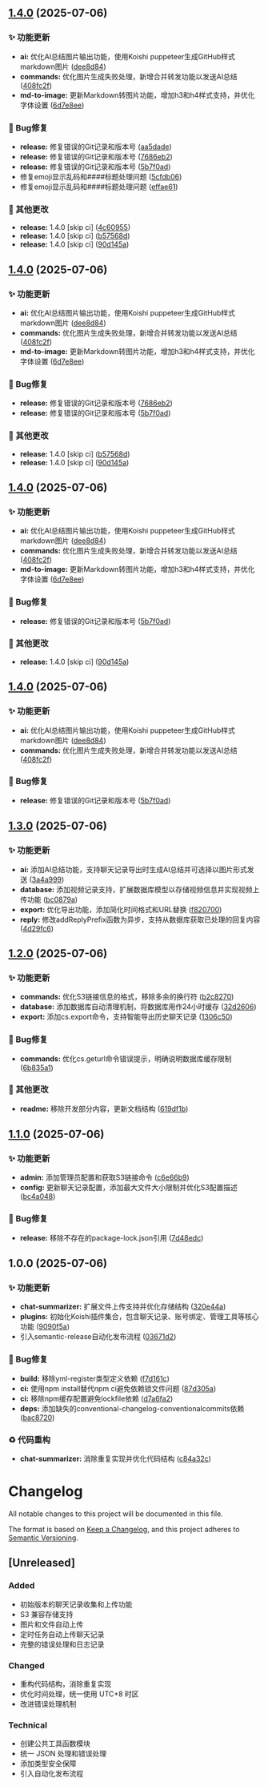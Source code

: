 ## [1.4.0](https://github.com/WittF/chat-summarizer/compare/v1.3.0...v1.4.0) (2025-07-06)

### ✨ 功能更新

* **ai:** 优化AI总结图片输出功能，使用Koishi puppeteer生成GitHub样式markdown图片 ([dee8d84](https://github.com/WittF/chat-summarizer/commit/dee8d84b9ffc37d247755540cfaf5a406db761cc))
* **commands:** 优化图片生成失败处理，新增合并转发功能以发送AI总结 ([408fc2f](https://github.com/WittF/chat-summarizer/commit/408fc2fc9f5cc650272df05748501f8b1fddc0b3))
* **md-to-image:** 更新Markdown转图片功能，增加h3和h4样式支持，并优化字体设置 ([6d7e8ee](https://github.com/WittF/chat-summarizer/commit/6d7e8ee08ad92eb16cf50040c4a1db535e0fc076))

### 🐛 Bug修复

* **release:** 修复错误的Git记录和版本号 ([aa5dade](https://github.com/WittF/chat-summarizer/commit/aa5dadec51235de2faccf3db565aea6e9f22629c))
* **release:** 修复错误的Git记录和版本号 ([7686eb2](https://github.com/WittF/chat-summarizer/commit/7686eb2c656d572468427105b1c726e4568ef209))
* **release:** 修复错误的Git记录和版本号 ([5b7f0ad](https://github.com/WittF/chat-summarizer/commit/5b7f0ad4e29252c79be49e558db0bc9f9b49661e))
* 修复emoji显示乱码和####标题处理问题 ([5cfdb06](https://github.com/WittF/chat-summarizer/commit/5cfdb069dda92a5b48751e97d6279d117e57d320))
* 修复emoji显示乱码和####标题处理问题 ([effae61](https://github.com/WittF/chat-summarizer/commit/effae6119642d0f1b016b10e3d2bf1ddf486822f))

### 🔧 其他更改

* **release:** 1.4.0 [skip ci] ([4c60955](https://github.com/WittF/chat-summarizer/commit/4c60955eb430c07e8b866ef43c3f7cf545d5aca6))
* **release:** 1.4.0 [skip ci] ([b57568d](https://github.com/WittF/chat-summarizer/commit/b57568da4ec97699d64e09bb55dd72ab1dea0f50))
* **release:** 1.4.0 [skip ci] ([90d145a](https://github.com/WittF/chat-summarizer/commit/90d145a48f16f703677dca8007350c6586d6a9cc))

## [1.4.0](https://github.com/WittF/chat-summarizer/compare/v1.3.0...v1.4.0) (2025-07-06)

### ✨ 功能更新

* **ai:** 优化AI总结图片输出功能，使用Koishi puppeteer生成GitHub样式markdown图片 ([dee8d84](https://github.com/WittF/chat-summarizer/commit/dee8d84b9ffc37d247755540cfaf5a406db761cc))
* **commands:** 优化图片生成失败处理，新增合并转发功能以发送AI总结 ([408fc2f](https://github.com/WittF/chat-summarizer/commit/408fc2fc9f5cc650272df05748501f8b1fddc0b3))
* **md-to-image:** 更新Markdown转图片功能，增加h3和h4样式支持，并优化字体设置 ([6d7e8ee](https://github.com/WittF/chat-summarizer/commit/6d7e8ee08ad92eb16cf50040c4a1db535e0fc076))

### 🐛 Bug修复

* **release:** 修复错误的Git记录和版本号 ([7686eb2](https://github.com/WittF/chat-summarizer/commit/7686eb2c656d572468427105b1c726e4568ef209))
* **release:** 修复错误的Git记录和版本号 ([5b7f0ad](https://github.com/WittF/chat-summarizer/commit/5b7f0ad4e29252c79be49e558db0bc9f9b49661e))

### 🔧 其他更改

* **release:** 1.4.0 [skip ci] ([b57568d](https://github.com/WittF/chat-summarizer/commit/b57568da4ec97699d64e09bb55dd72ab1dea0f50))
* **release:** 1.4.0 [skip ci] ([90d145a](https://github.com/WittF/chat-summarizer/commit/90d145a48f16f703677dca8007350c6586d6a9cc))

## [1.4.0](https://github.com/WittF/chat-summarizer/compare/v1.3.0...v1.4.0) (2025-07-06)

### ✨ 功能更新

* **ai:** 优化AI总结图片输出功能，使用Koishi puppeteer生成GitHub样式markdown图片 ([dee8d84](https://github.com/WittF/chat-summarizer/commit/dee8d84b9ffc37d247755540cfaf5a406db761cc))
* **commands:** 优化图片生成失败处理，新增合并转发功能以发送AI总结 ([408fc2f](https://github.com/WittF/chat-summarizer/commit/408fc2fc9f5cc650272df05748501f8b1fddc0b3))
* **md-to-image:** 更新Markdown转图片功能，增加h3和h4样式支持，并优化字体设置 ([6d7e8ee](https://github.com/WittF/chat-summarizer/commit/6d7e8ee08ad92eb16cf50040c4a1db535e0fc076))

### 🐛 Bug修复

* **release:** 修复错误的Git记录和版本号 ([5b7f0ad](https://github.com/WittF/chat-summarizer/commit/5b7f0ad4e29252c79be49e558db0bc9f9b49661e))

### 🔧 其他更改

* **release:** 1.4.0 [skip ci] ([90d145a](https://github.com/WittF/chat-summarizer/commit/90d145a48f16f703677dca8007350c6586d6a9cc))

## [1.4.0](https://github.com/WittF/chat-summarizer/compare/v1.3.0...v1.4.0) (2025-07-06)

### ✨ 功能更新

* **ai:** 优化AI总结图片输出功能，使用Koishi puppeteer生成GitHub样式markdown图片 ([dee8d84](https://github.com/WittF/chat-summarizer/commit/dee8d84b9ffc37d247755540cfaf5a406db761cc))
* **commands:** 优化图片生成失败处理，新增合并转发功能以发送AI总结 ([408fc2f](https://github.com/WittF/chat-summarizer/commit/408fc2fc9f5cc650272df05748501f8b1fddc0b3))

### 🐛 Bug修复

* **release:** 修复错误的Git记录和版本号 ([5b7f0ad](https://github.com/WittF/chat-summarizer/commit/5b7f0ad4e29252c79be49e558db0bc9f9b49661e))

## [1.3.0](https://github.com/WittF/chat-summarizer/compare/v1.2.0...v1.3.0) (2025-07-06)

### ✨ 功能更新

* **ai:** 添加AI总结功能，支持聊天记录导出时生成AI总结并可选择以图片形式发送 ([3a4a999](https://github.com/WittF/chat-summarizer/commit/3a4a999240356505a7685c5edb9a6ca80ac62115))
* **database:** 添加视频记录支持，扩展数据库模型以存储视频信息并实现视频上传功能 ([bc0879a](https://github.com/WittF/chat-summarizer/commit/bc0879a2fcb575ae1d80deb093ebcdeac6da63d1))
* **export:** 优化导出功能，添加简化时间格式和URL替换 ([f820700](https://github.com/WittF/chat-summarizer/commit/f82070083e50b247e07f37f70880a398d30abfce))
* **reply:** 修改addReplyPrefix函数为异步，支持从数据库获取已处理的回复内容 ([4d29fc6](https://github.com/WittF/chat-summarizer/commit/4d29fc693c0fb0677241614e26105de01955a2a8))

## [1.2.0](https://github.com/WittF/chat-summarizer/compare/v1.1.0...v1.2.0) (2025-07-06)

### ✨ 功能更新

* **commands:** 优化S3链接信息的格式，移除多余的换行符 ([b2c8270](https://github.com/WittF/chat-summarizer/commit/b2c82708f0ff84d373aa379e76d3ae0481631e05))
* **database:** 添加数据库自动清理机制，将数据库用作24小时缓存 ([32d2606](https://github.com/WittF/chat-summarizer/commit/32d2606770c21fd76ec56faf30da6a48440e9a77))
* **export:** 添加cs.export命令，支持智能导出历史聊天记录 ([1306c50](https://github.com/WittF/chat-summarizer/commit/1306c506728568831cb4a2b0497a05fa23bd3f06))

### 🐛 Bug修复

* **commands:** 优化cs.geturl命令错误提示，明确说明数据库缓存限制 ([6b835a1](https://github.com/WittF/chat-summarizer/commit/6b835a12c19d2c2e8eb62e9709812d2c5da677cc))

### 🔧 其他更改

* **readme:** 移除开发部分内容，更新文档结构 ([619df1b](https://github.com/WittF/chat-summarizer/commit/619df1ba2515e540920a7528a433d181c14cd6a3))

## [1.1.0](https://github.com/WittF/chat-summarizer/compare/v1.0.0...v1.1.0) (2025-07-06)

### ✨ 功能更新

* **admin:** 添加管理员配置和获取S3链接命令 ([c6e66b9](https://github.com/WittF/chat-summarizer/commit/c6e66b9628a51740fcb0a11d9f1d806aa8af9426))
* **config:** 更新聊天记录配置，添加最大文件大小限制并优化S3配置描述 ([bc4a048](https://github.com/WittF/chat-summarizer/commit/bc4a048eb461bfdbe6537bce2993c14d35f3d941))

### 🐛 Bug修复

* **release:** 移除不存在的package-lock.json引用 ([7d48edc](https://github.com/WittF/chat-summarizer/commit/7d48edc369e425c4f49d8a28f47d91d02683143f))

## 1.0.0 (2025-07-06)

### ✨ 功能更新

* **chat-summarizer:** 扩展文件上传支持并优化存储结构 ([320e44a](https://github.com/WittF/chat-summarizer/commit/320e44a35d36ba6a15c306d3fb4cd5036ece401e))
* **plugins:** 初始化Koishi插件集合，包含聊天记录、账号绑定、管理工具等核心功能 ([9090f5a](https://github.com/WittF/chat-summarizer/commit/9090f5a3e6d4e6b04e0c0c579b8bdc4f28a23f30))
* 引入semantic-release自动化发布流程 ([03671d2](https://github.com/WittF/chat-summarizer/commit/03671d2f4e33e229306eb1264a5aebc3a97a6c56))

### 🐛 Bug修复

* **build:** 移除yml-register类型定义依赖 ([f7d161c](https://github.com/WittF/chat-summarizer/commit/f7d161c27c62bbabcf526518f4c9025f862ab413))
* **ci:** 使用npm install替代npm ci避免依赖锁文件问题 ([87d305a](https://github.com/WittF/chat-summarizer/commit/87d305a5f14b00c0b0a8a8002c592f1a5909a364))
* **ci:** 移除npm缓存配置避免lockfile依赖 ([d7a6fa2](https://github.com/WittF/chat-summarizer/commit/d7a6fa21586b3093882b3d1a703ceb89978e7455))
* **deps:** 添加缺失的conventional-changelog-conventionalcommits依赖 ([bac8720](https://github.com/WittF/chat-summarizer/commit/bac8720a140c16d8a70cf64e1a0505bab749db3b))

### ♻️ 代码重构

* **chat-summarizer:** 消除重复实现并优化代码结构 ([c84a32c](https://github.com/WittF/chat-summarizer/commit/c84a32c93074254cc74bdff6cc2d7a8edb63d759))

# Changelog

All notable changes to this project will be documented in this file.

The format is based on [Keep a Changelog](https://keepachangelog.com/en/1.0.0/),
and this project adheres to [Semantic Versioning](https://semver.org/spec/v2.0.0.html).

## [Unreleased]

### Added
- 初始版本的聊天记录收集和上传功能
- S3 兼容存储支持
- 图片和文件自动上传
- 定时任务自动上传聊天记录
- 完整的错误处理和日志记录

### Changed
- 重构代码结构，消除重复实现
- 优化时间处理，统一使用 UTC+8 时区
- 改进错误处理机制

### Technical
- 创建公共工具函数模块
- 统一 JSON 处理和错误处理
- 添加类型安全保障
- 引入自动化发布流程
